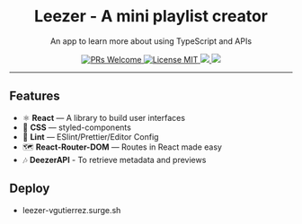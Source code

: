 <h1 align="center">
<br>

<br>
<br>
Leezer - A mini playlist creator
</h1>

<p align="center">An app to learn more about using TypeScript and APIs</p>

<p align="center">
  <a href="http://makeapullrequest.com">
    <img src="https://img.shields.io/badge/PRs-welcome-brightgreen.svg?style=flat-square" alt="PRs Welcome">
  </a>
  <a href="https://opensource.org/licenses/MIT">
    <img src="https://img.shields.io/badge/license-MIT-blue.svg?style=flat-square" alt="License MIT">
  </a>
    <a href="https://opensource.org/licenses/MIT">
    <img src="https://img.shields.io/github/languages/count/V-Gutierrez/Leezer-m3?style=flat-square">
  </a>
    <a href="https://opensource.org/licenses/MIT">
    <img src="https://img.shields.io/github/languages/top/V-Gutierrez/Leezer-m3?style=flat-square">
  </a>



</p>





<hr />

## Features


- ⚛ **React** — A library to build user interfaces
- 💅 **CSS** — styled-components
- 💖 **Lint** — ESlint/Prettier/Editor Config
- 🗺 **React-Router-DOM** — Routes in React made easy
- 🎶 **DeezerAPI** - To retrieve metadata and previews

## Deploy
- leezer-vgutierrez.surge.sh
